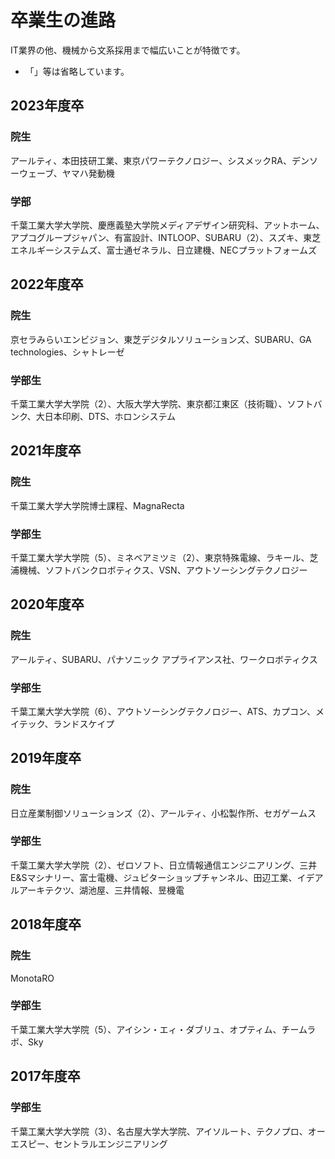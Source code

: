 # 卒業生の進路

IT業界の他、機械から文系採用まで幅広いことが特徴です。

* 「」等は省略しています。

## 2023年度卒

### 院生

アールティ、本田技研工業、東京パワーテクノロジー、シスメックRA、デンソーウェーブ、ヤマハ発動機

### 学部

千葉工業大学大学院、慶應義塾大学院メディアデザイン研究科、アットホーム、アプコグループジャパン、有富設計、INTLOOP、SUBARU（2）、スズキ、東芝エネルギーシステムズ、富士通ゼネラル、日立建機、NECプラットフォームズ

## 2022年度卒

### 院生

京セラみらいエンビジョン、東芝デジタルソリューションズ、SUBARU、GA technologies、シャトレーゼ

### 学部生

千葉工業大学大学院（2）、大阪大学大学院、東京都江東区（技術職）、ソフトバンク、大日本印刷、DTS、ホロンシステム


## 2021年度卒

### 院生

千葉工業大学大学院博士課程、MagnaRecta

### 学部生

千葉工業大学大学院（5）、ミネベアミツミ（2）、東京特殊電線、ラキール、芝浦機械、ソフトバンクロボティクス、VSN、アウトソーシングテクノロジー

## 2020年度卒

### 院生

アールティ、SUBARU、パナソニック アプライアンス社、ワークロボティクス

### 学部生

千葉工業大学大学院（6）、アウトソーシングテクノロジー、ATS、カプコン、メイテック、ランドスケイプ

## 2019年度卒

### 院生

日立産業制御ソリューションズ（2）、アールティ、小松製作所、セガゲームス

### 学部生

千葉工業大学大学院（2）、ゼロソフト、日立情報通信エンジニアリング、三井E&Sマシナリー、富士電機、ジュピターショップチャンネル、田辺工業、イデアルアーキテクツ、湖池屋、三井情報、昱機電

## 2018年度卒

### 院生

MonotaRO

### 学部生

千葉工業大学大学院（5）、アイシン・エィ・ダブリュ、オプティム、チームラボ、Sky

## 2017年度卒

### 学部生

千葉工業大学大学院（3）、名古屋大学大学院、アイソルート、テクノプロ、オーエスピー、セントラルエンジニアリング
